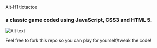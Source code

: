 Alt-H1 tictactoe

### a classic game coded using JavaScript, CSS3 and HTML 5. 

![Alt text](img/tictactoe.png)

Feel free to fork this repo so you can play for yourself/tweak the code!

